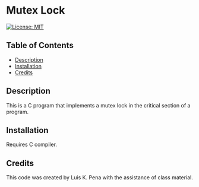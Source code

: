 # Mutex Lock
[![License: MIT](https://img.shields.io/badge/License-MIT-yellow.svg)](https://opensource.org/licenses/MIT)

## Table of Contents
- [Description](#description)
- [Installation](#installation)
- [Credits](#credits)

## Description
This is a C program that implements a mutex lock in the
critical section of a program. 

## Installation
Requires C compiler.

## Credits
This code was created by Luis K. Pena with the assistance
of class material.
